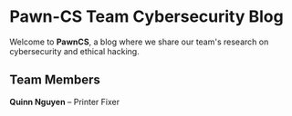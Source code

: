 # Pawn-CS Team Cybersecurity Blog  

Welcome to **PawnCS**, a blog where we share our team's research on cybersecurity and ethical hacking.  

## Team Members  
**Quinn Nguyen** – Printer Fixer
